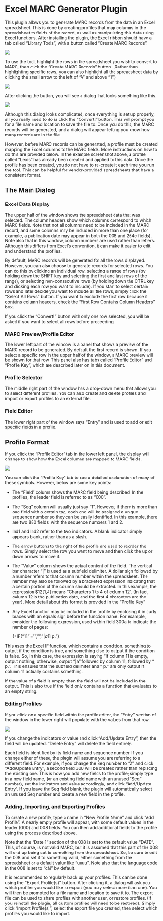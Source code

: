 # Excel MARC Generator Plugin

This plugin allows you to generate MARC records from the data in an Excel spreadsheet.  This is done by creating profiles that map columns in the spreadsheet to fields of the record, as well as manipulating this data using Excel functions.  After installing the plugin, the Excel ribbon should have a tab called “Library Tools”, with a button called “Create MARC Records”.
 
 <img src='./img/button.png'>

To use the tool, highlight the rows in the spreadsheet you wish to convert to MARC, then click the “Create MARC Records” button.  (Rather than highlighting specific rows, you can also highlight all the spreadsheet data by clicking the small arrow to the left of “A” and above “1”.)

 <img src='./img/corner.png'>

After clicking the button, you will see a dialog that looks something like this.
 
 <img src='./img/maindialog.png'>

Although this dialog looks complicated, once everything is set up properly, all you really need to do is click the “Convert!” button.  This will prompt you for a file name and location to save the file to.  Once you do this, the MARC records will be generated, and a dialog will appear letting you know how many records are in the file.

However, before MARC records can be generated, a profile must be created mapping the Excel columns to the MARC fields.  More instructions on how to do this are provided below.  In the example screenshot above, a profile called “Lexis” has already been created and applied to this data.  Once the profile has been created, you do not have to re-create it each time you run the tool.  This can be helpful for vendor-provided spreadsheets that have a consistent format.

## The Main Dialog

### Excel Data Display

The upper half of the window shows the spreadsheet data that was selected.  The column headers show which columns correspond to which MARC fields.  Note that not all columns need to be included in the MARC record, and some columns may be included in more than one place (for example, a publication date may appear in both the 008 and 264c fields).  Note also that in this window, column numbers are used rather than letters.  Although this differs from Excel’s convention, it can make it easier to edit and understand the profiles.

By default, MARC records will be generated for all the rows displayed.  However, you can also choose to generate records for selected rows.  You can do this by clicking an individual row, selecting a range of rows (by holding down the SHIFT key and selecting the first and last rows of the range), or selecting non-consecutive rows (by holding down the CTRL key and clicking each row you want to include).  If you start to select certain rows and later decide you want to include all the rows, simply click the “Select All Rows” button.  If you want to exclude the first row because it contains column headers, check the “First Row Contains Column Headers” box.  

If you click the “Convert!” button with only one row selected, you will be asked if you want to select all rows before proceeding.

### MARC Preview/Profile Editor

The lower left part of the window is a panel that shows a preview of the MARC record to be generated.  By default the first record is shown.  If you select a specific row in the upper half of the window, a MARC preview will be shown for that row.  This panel also has tabs called “Profile Editor” and “Profile Key”, which are described later on in this document.

### Profile Selector

The middle right part of the window has a drop-down menu that allows you to select different profiles.  You can also create and delete profiles and import or export profiles to an external file.

### Field Editor

The lower right part of the window says “Entry” and is used to add or edit specific fields in a profile.

## Profile Format

If you click the “Profile Editor” tab in the lower left panel, the display will change to show how the Excel columns are mapped to MARC fields.

 <img src='./img/profileeditor.png'>

You can click the “Profile Key” tab to see a detailed explanation of many of these symbols.  However, below are some key points:
-	The “Field” column shows the MARC field being described.  In the profiles, the leader field is referred to as “000”.
-	The “Seq” column will usually just say “1”.  However, if there is more than one field with a certain tag, each one will be assigned a unique sequence number so they can be easily identified.  In this example, there are two 880 fields, with the sequence numbers 1 and 2.
-	Ind1 and Ind2 refer to the two indicators.  A blank indicator simply appears blank, rather than as a slash.
-	The arrow buttons to the right of the profile are used to reorder the rows.  Simply select the row you want to move and then click the up or down arrows to move it.
-	The “Value” column shows the actual content of the field. The vertical bar character “|” is used as a subfield delimiter.  A dollar sign followed by a number refers to that column number within the spreadsheet.  The number may also be followed by a bracketed expression indicating that a certain portion of the column should be extracted.  In this example, the expression $12[1,4] means “Characters 1 to 4 of column 12”.  (In fact, column 12 is the publication date, and the first 4 characters are the year).  More detail about this format is provided in the “Profile Key”
-	Any Excel function may be included in the profile by enclosing it in curly braces with an equals sign before the function name.  For example, consider the following expression, used within field 300a to indicate the number of pages:

	{=IF(“$11”=””,””,”|a$11 p.”}

This uses the Excel IF function, which contains a condition, something to output if the condition is true, and something else to output if the condition is false.  So, in this case, the expression is saying “If column 11 is empty, output nothing; otherwise, output “|a” followed by column 11, followed by “ p.”.  This ensures that the subfield delimiter and “ p.” are only output if column 11 actually contains something.

If the value of a field is empty, then the field will not be included in the output.  This is also true if the field only contains a function that evaluates to an empty string.

### Editing Profiles

If you click on a specific field within the profile editor, the “Entry” section of the window in the lower right will populate with the values from that row.

<img src='./img/entry.png'>

If you change the indicators or value and click “Add/Update Entry”, then the field will be updated.  “Delete Entry” will delete the field entirely.

Each field is identified by its field name and sequence number.  If you change either of these, the plugin will assume you are referring to a different field.  For example, if you change the Seq number to “2” and click “Add/Update Entry”, a second field 300 will be created rather than replacing the existing one.  This is how you add new fields to the profile; simply type in a new field name, (or an existing field name with an unused “Seq” number), set the indicators and value accordingly, and click “Add/Update Entry”.  If you leave the Seq field blank, the plugin will automatically select an unused Seq number and create a new field in the profile.

### Adding, Importing, and Exporting Profiles

To create a new profile, type a name in “New Profile Name” and click “Add Profile”.  A nearly empty profile will appear, with some default values in the leader (000) and 008 fields.  You can then add additional fields to the profile using the process described above.

Note that the “Date 1” section of the 008 is set to the default value “DATE”.  This, of course, is not valid MARC, but it is assumed that this part of the 008 will end up being set to something from the spreadsheet.  So, be sure to edit the 008 and set it to something valid, either something from the spreadsheet or a default value like “uuuu”.  Note also that the language code in the 008 is set to “chi” by default.

It is recommended to regularly back up your profiles.  This can be done using the “Export Profile(s)” button.  After clicking it, a dialog will ask you which profiles you would like to export (you may select more than one).  You will then be prompted for a file name and location to save it to.  The export file can be used to share profiles with another user, or restore profiles.  (If you reinstall the plugin, all custom profiles will need to be restored).  Simply click “Import Profile(s)”, select the export file you created, then select which profiles you would like to import.




